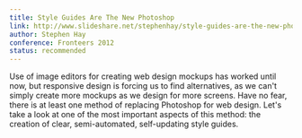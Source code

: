 ```yaml
---
title: Style Guides Are The New Photoshop
link: http://www.slideshare.net/stephenhay/style-guides-are-the-new-photoshop-fronteers-2012
author: Stephen Hay
conference: Fronteers 2012
status: recommended
---
```


Use of image editors for creating web design mockups has worked until now, but responsive design is forcing us to find alternatives, as we can't simply create more mockups as we design for more screens. Have no fear, there is at least one method of replacing Photoshop for web design. Let's take a look at one of the most important aspects of this method: the creation of clear, semi-automated, self-updating style guides.
